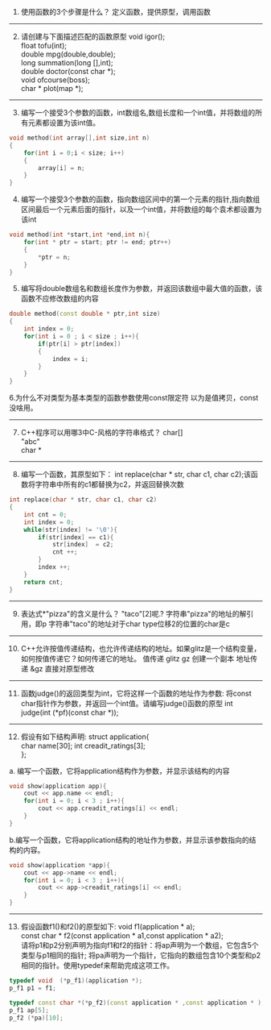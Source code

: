 1. 使用函数的3个步骤是什么？
定义函数，提供原型，调用函数

---

2. 请创建与下面描述匹配的函数原型
void igor();  
float tofu(int);  
double mpg(double,double);  
long summation(long [],int);  
double doctor(const char *);  
void ofcourse(boss);  
char * plot(map *);  

---
3. 编写一个接受3个参数的函数，int数组名,数组长度和一个int值，并将数组的所有元素都设置为该int值。
```cpp
void method(int array[],int size,int n)
{
    for(int i = 0;i < size; i++)
    {
        array[i] = n;
    }
}
```

4. 编写一个接受3个参数的函数，指向数组区间中的第一个元素的指针,指向数组区间最后一个元素后面的指针，以及一个int值，并将数组的每个袁术都设置为该int
```cpp
void method(int *start,int *end,int n){
    for(int * ptr = start; ptr != end; ptr++)
    {
        *ptr = n;
    }
}

```

5. 编写将double数组名和数组长度作为参数，并返回该数组中最大值的函数，该函数不应修改数组的内容
```cpp
double method(const double * ptr,int size)
{
    int index = 0;
    for(int i = 0 ; i < size ; i++){
        if(ptr[i] > ptr[index])
        {
            index = i;
        }
    }
}
```

6.为什么不对类型为基本类型的函数参数使用const限定符
以为是值拷贝，const没啥用。

---

7. C++程序可以用哪3中C-风格的字符串格式？
char[]  
"abc"  
char *  

---

8. 编写一个函数，其原型如下： int replace(char * str, char c1, char c2);该函数将字符串中所有的c1都替换为c2，并返回替换次数
```cpp
int replace(char * str, char c1, char c2)
{
    int cnt = 0;
    int index = 0;
    while(str[index] != '\0'){
        if(str[index] == c1){
            str[index]  = c2;
            cnt ++;
        }
        index ++;
    }
    return cnt;
}
```

---

9. 表达式*"pizza"的含义是什么？ "taco"[2]呢.? 
字符串"pizza"的地址的解引用，即p
字符串"taco"的地址对于char type位移2的位置的char是c

---

10. C++允许按值传递结构，也允许传递结构的地址。如果glitz是一个结构变量，如何按值传递它？如何传递它的地址。
值传递   glitz gz               创建一个副本
地址传递  &gz                   直接对原型修改

---

11. 函数judge()的返回类型为int，它将这样一个函数的地址作为参数: 将const char指针作为参数，并返回一个int值。请编写judge()函数的原型
int judge(int (*pf)(const char *));

---

12. 假设有如下结构声明:
struct application{  
char name[30];
int creadit_ratings[3];  
};  

a. 编写一个函数，它将application结构作为参数，并显示该结构的内容
```cpp
void show(application app){
    cout << app.name << endl;
    for(int i = 0; i < 3 ; i++){
        cout << app.creadit_ratings[i] << endl;
    }
}

```

b.编写一个函数，它将application结构的地址作为参数，并显示该参数指向的结构的内容。
```cpp
void show(application *app){
    cout << app->name << endl;
    for(int i = 0; i < 3 ; i++){
        cout << app->creadit_ratings[i] << endl;
    }
}
```

---

13. 假设函数f1()和f2()的原型如下:
void f1(application * a);  
const char * f2(const application * a1,const application * a2);  
请将p1和p2分别声明为指向f1和f2的指针：将ap声明为一个数组，它包含5个类型与p1相同的指针;
将pa声明为一个指针，它指向的数组包含10个类型和p2相同的指针。使用typedef来帮助完成这项工作。

```cpp
typedef void  (*p_f1)(application *);
p_f1 p1 = f1;

typedef const char *(*p_f2)(const application * ,const application * );
p_f1 ap[5];
p_f2 (*pa)[10];

```